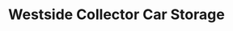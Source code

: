 ---
title: "Westside Collector Car Storage"
url: /culver-city/westside-collector-car-storage/
shop: Mieten
---